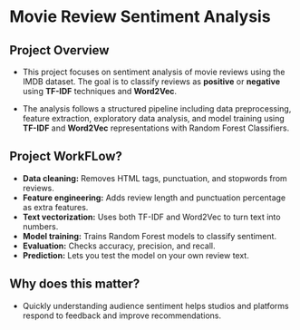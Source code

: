 
# Movie Review Sentiment Analysis

## Project Overview

- This project focuses on sentiment analysis of movie reviews using the IMDB dataset. The goal is to classify reviews as **positive** or **negative** using **TF-IDF** techniques and **Word2Vec**.

- The analysis follows a structured pipeline including data preprocessing, feature extraction, exploratory data analysis, and model training using **TF-IDF** and **Word2Vec** representations with Random Forest Classifiers.

## Project WorkFLow?

- **Data cleaning:** Removes HTML tags, punctuation, and stopwords from reviews.
- **Feature engineering:** Adds review length and punctuation percentage as extra features.
- **Text vectorization:** Uses both TF-IDF and Word2Vec to turn text into numbers.
- **Model training:** Trains Random Forest models to classify sentiment.
- **Evaluation:** Checks accuracy, precision, and recall.
- **Prediction:** Lets you test the model on your own review text.

## Why does this matter?

- Quickly understanding audience sentiment helps studios and platforms respond to feedback and improve recommendations.

